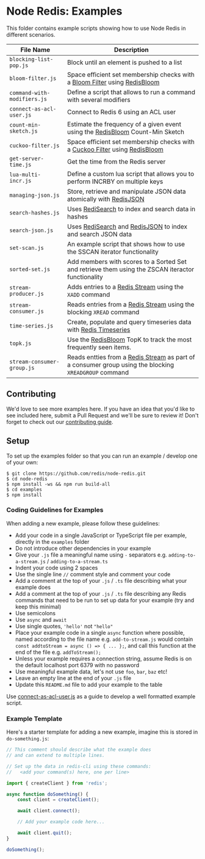 # Node Redis: Examples

This folder contains example scripts showing how to use Node Redis in different scenarios.

| File Name                   | Description                                                                                                                                         |
|-----------------------------|-----------------------------------------------------------------------------------------------------------------------------------------------------|
| `blocking-list-pop.js`      | Block until an element is pushed to a list                                                                                                          |
| `bloom-filter.js`           | Space efficient set membership checks with a [Bloom Filter](https://en.wikipedia.org/wiki/Bloom_filter) using [RedisBloom](https://redisbloom.io)   |
| `command-with-modifiers.js` | Define a script that allows to run a command with several modifiers                                                                                 |
| `connect-as-acl-user.js`    | Connect to Redis 6 using an ACL user                                                                                                                |
| `count-min-sketch.js`       | Estimate the frequency of a given event using the [RedisBloom](https://redisbloom.io) Count-Min Sketch                                              |
| `cuckoo-filter.js`          | Space efficient set membership checks with a [Cuckoo Filter](https://en.wikipedia.org/wiki/Cuckoo_filter) using [RedisBloom](https://redisbloom.io) |
| `get-server-time.js`        | Get the time from the Redis server                                                                                                                  |
| `lua-multi-incr.js`         | Define a custom lua script that allows you to perform INCRBY on multiple keys                                                                       |
| `managing-json.js`          | Store, retrieve and manipulate JSON data atomically with [RedisJSON](https://redisjson.io/)                                                         |
| `search-hashes.js`          | Uses [RediSearch](https://redisearch.io) to index and search data in hashes                                                                         |
| `search-json.js`            | Uses [RediSearch](https://redisearch.io/) and [RedisJSON](https://redisjson.io/) to index and search JSON data                                      |
| `set-scan.js`               | An example script that shows how to use the SSCAN iterator functionality                                                                            |
| `sorted-set.js`             | Add members with scores to a Sorted Set and retrieve them using the ZSCAN iteractor functionality                                                   |
| `stream-producer.js`        | Adds entries to a [Redis Stream](https://redis.io/topics/streams-intro) using the `XADD` command                                                    |
| `stream-consumer.js`        | Reads entries from a [Redis Stream](https://redis.io/topics/streams-intro) using the blocking `XREAD` command                                       |
| `time-series.js`            | Create, populate and query timeseries data with [Redis Timeseries](https://redistimeseries.io)                                                      |
| `topk.js`                   | Use the [RedisBloom](https://redisbloom.io) TopK to track the most frequently seen items.                                                           |
| `stream-consumer-group.js`  | Reads entties from a [Redis Stream](https://redis.io/topics/streams-intro) as part of a consumer group using the blocking `XREADGROUP` command      |

## Contributing

We'd love to see more examples here. If you have an idea that you'd like to see included here, submit a Pull Request and we'll be sure to review it!  Don't forget to check out our [contributing guide](../CONTRIBUTING.md).

## Setup

To set up the examples folder so that you can run an example / develop one of your own:

```
$ git clone https://github.com/redis/node-redis.git
$ cd node-redis
$ npm install -ws && npm run build-all
$ cd examples
$ npm install
```

### Coding Guidelines for Examples

When adding a new example, please follow these guidelines:

* Add your code in a single JavaScript or TypeScript file per example, directly in the `examples` folder
* Do not introduce other dependencies in your example
* Give your `.js` file a meaningful name using `-` separators e.g. `adding-to-a-stream.js` / `adding-to-a-stream.ts`
* Indent your code using 2 spaces
* Use the single line `//` comment style and comment your code
* Add a comment at the top of your `.js` / `.ts` file describing what your example does
* Add a comment at the top of your `.js` / `.ts` file describing any Redis commands that need to be run to set up data for your example (try and keep this minimal)
* Use semicolons
* Use `async` and `await`
* Use single quotes, `'hello'` not `"hello"`
* Place your example code in a single `async` function where possible, named according to the file name e.g. `add-to-stream.js` would contain `const addtoStream = async () => { ... };`, and call this function at the end of the file e.g. `addToStream();`
* Unless your example requires a connection string, assume Redis is on the default localhost port 6379 with no password
* Use meaningful example data, let's not use `foo`, `bar`, `baz` etc!
* Leave an empty line at the end of your `.js` file
* Update this `README.md` file to add your example to the table

Use [connect-as-acl-user.js](./connect-as-acl-user.js) as a guide to develop a well formatted example script.

### Example Template

Here's a starter template for adding a new example, imagine this is stored in `do-something.js`:

```javascript
// This comment should describe what the example does
// and can extend to multiple lines.

// Set up the data in redis-cli using these commands:
//   <add your command(s) here, one per line>

import { createClient } from 'redis';

async function doSomething() {
    const client = createClient();

    await client.connect();

    // Add your example code here...

    await client.quit();
}

doSomething();
```
